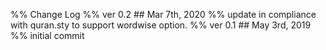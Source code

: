 %% Change Log
%% ver 0.2 ## Mar 7th, 2020
%% update in compliance with quran.sty to support wordwise option. 
%% ver 0.1 ## May 3rd, 2019
%% initial commit

